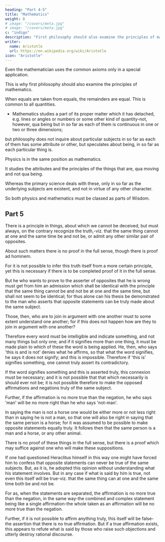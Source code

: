```yaml
---
heading: "Part 4-5"
title: "Mathematics"
weight: 8
# image: "/covers/meta.jpg"
# image: "/covers/meta.jpg"
c: "indigo"
description: "First philosophy should also examine the principles of mathematics"
writer:
  name: Aristotle 
  url: https://en.wikipedia.org/wiki/Aristotle
icon: "Aristotle"
---
```





Even the mathematician uses the common axioms only in a special application.

This is why first philosophy should also examine the principles of mathematics. 

When equals are taken from equals, the remainders are equal. This is common to all quantities.
- Mathematics studies a part of its proper matter which it has detached, e.g. lines or angles or numbers or some other kind of quantity-not, however, qua being but in so far as each of them is continuous in one or two or three dimensions; 

but philosophy does not inquire about particular subjects in so far as each of them has some attribute or other, but speculates about being, in so far as each particular thing is.

Physics is in the same position as mathematics. 

It studies the attributes and the principles of the things that are, qua moving and not qua being.

Whereas the primary science deals with these, only in so far as the underlying subjects are existent, and not in virtue of any other character.

So both physics and mathematics must be classed as parts of Wisdom.


## Part 5


There is a principle in things, about which we cannot be deceived, but must always, on the contrary recognize the truth,-viz. that the same thing cannot at one and the same time be and not be, or admit any other similar pair of opposites. 

About such matters there is no proof in the full sense, though there is proof ad hominem. 

For it is not possible to infer this truth itself from a more certain principle, yet this is necessary if there is to be completed proof of it in the full sense. 

But he who wants to prove to the asserter of opposites that he is wrong must get from him an admission which shall be identical with the principle that the same thing cannot be and not be at one and the same time, but shall not seem to be identical; for thus alone can his thesis be demonstrated to the man who asserts that opposite statements can be truly made about the same subject. 

Those, then, who are to join in argument with one another must to some extent understand one another; for if this does not happen how are they to join in argument with one another? 

Therefore every word must be intelligible and indicate something, and not many things but only one; and if it signifies more than one thing, it must be made plain to which of these the word is being applied. He, then, who says 'this is and is not' denies what he affirms, so that what the word signifies, he says it does not signify; and this is impossible. Therefore if 'this is' signifies something, one cannot truly assert its contradictory.

If the word signifies something and this is asserted truly, this connexion must be necessary; and it is not possible that that which necessarily is should ever not be; it is not possible therefore to make the opposed affirmations and negations truly of the same subject. 

Further, if the affirmation is no more true than the negation, he who says 'man' will be no more right than he who says 'not-man'. 

In saying the man is not a horse one would be either more or not less right than in saying he is not a man, so that one will also be right in saying that the same person is a horse; for it was assumed to be possible to make opposite statements equally truly. It follows then that the same person is a man and a horse, or any other animal.

There is no proof of these things in the full sense, but there is a proof which may suffice against one who will make these suppositions. 

If one had questioned Heraclitus himself in this way one might have forced him to confess that opposite statements can never be true of the same subjects. But, as it is, he adopted this opinion without understanding what his statement involves. But in any case if what is said by him is true, not even this itself will be true-viz. that the same thing can at one and the same time both be and not be. 

For as, when the statements are separated, the affirmation is no more true than the negation, in the same way-the combined and complex statement being like a single affirmation-the whole taken as an affirmation will be no more true than the negation. 

Further, if it is not possible to affirm anything truly, this itself will be false-the assertion that there is no true affirmation. But if a true affirmation exists, this appears to refute what is said by those who raise such objections and utterly destroy rational discourse.

